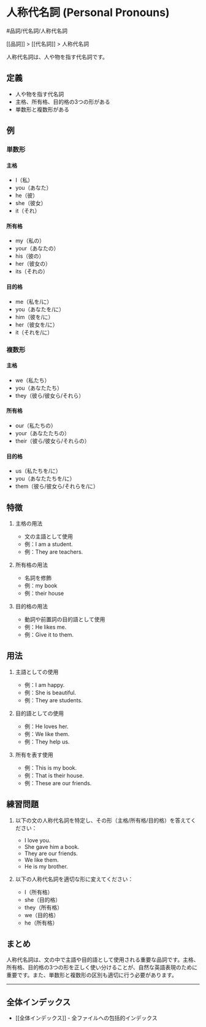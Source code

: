 # 人称代名詞 (Personal Pronouns)

#品詞/代名詞/人称代名詞

[[品詞]] > [[代名詞]] > 人称代名詞

人称代名詞は、人や物を指す代名詞です。

## 定義
- 人や物を指す代名詞
- 主格、所有格、目的格の3つの形がある
- 単数形と複数形がある

## 例
### 単数形
#### 主格
- I（私）
- you（あなた）
- he（彼）
- she（彼女）
- it（それ）

#### 所有格
- my（私の）
- your（あなたの）
- his（彼の）
- her（彼女の）
- its（それの）

#### 目的格
- me（私を/に）
- you（あなたを/に）
- him（彼を/に）
- her（彼女を/に）
- it（それを/に）

### 複数形
#### 主格
- we（私たち）
- you（あなたたち）
- they（彼ら/彼女ら/それら）

#### 所有格
- our（私たちの）
- your（あなたたちの）
- their（彼ら/彼女ら/それらの）

#### 目的格
- us（私たちを/に）
- you（あなたたちを/に）
- them（彼ら/彼女ら/それらを/に）

## 特徴
1. 主格の用法
   - 文の主語として使用
   - 例：I am a student.
   - 例：They are teachers.

2. 所有格の用法
   - 名詞を修飾
   - 例：my book
   - 例：their house

3. 目的格の用法
   - 動詞や前置詞の目的語として使用
   - 例：He likes me.
   - 例：Give it to them.

## 用法
1. 主語としての使用
   - 例：I am happy.
   - 例：She is beautiful.
   - 例：They are students.

2. 目的語としての使用
   - 例：He loves her.
   - 例：We like them.
   - 例：They help us.

3. 所有を表す使用
   - 例：This is my book.
   - 例：That is their house.
   - 例：These are our friends.

## 練習問題
1. 以下の文の人称代名詞を特定し、その形（主格/所有格/目的格）を答えてください：
   - I love you.
   - She gave him a book.
   - They are our friends.
   - We like them.
   - He is my brother.

2. 以下の人称代名詞を適切な形に変えてください：
   - I（所有格）
   - she（目的格）
   - they（所有格）
   - we（目的格）
   - he（所有格）

## まとめ
人称代名詞は、文の中で主語や目的語として使用される重要な品詞です。主格、所有格、目的格の3つの形を正しく使い分けることが、自然な英語表現のために重要です。また、単数形と複数形の区別も適切に行う必要があります。

---

## 全体インデックス
- [[全体インデックス]] - 全ファイルへの包括的インデックス 